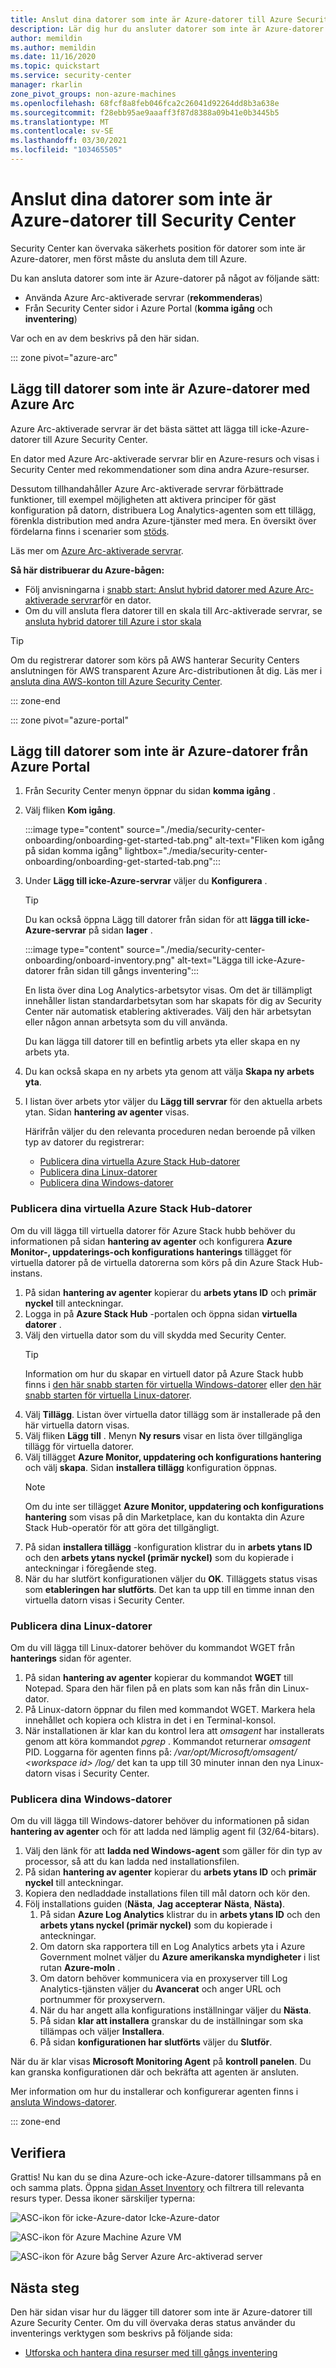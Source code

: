 ```yaml
---
title: Anslut dina datorer som inte är Azure-datorer till Azure Security Center
description: Lär dig hur du ansluter datorer som inte är Azure-datorer till Security Center
author: memildin
ms.author: memildin
ms.date: 11/16/2020
ms.topic: quickstart
ms.service: security-center
manager: rkarlin
zone_pivot_groups: non-azure-machines
ms.openlocfilehash: 68fcf8a8feb046fca2c26041d92264dd8b3a638e
ms.sourcegitcommit: f28ebb95ae9aaaff3f87d8388a09b41e0b3445b5
ms.translationtype: MT
ms.contentlocale: sv-SE
ms.lasthandoff: 03/30/2021
ms.locfileid: "103465505"
---
```

# <a name="connect-your-non-azure-machines-to-security-center"></a>Anslut dina datorer som inte är Azure-datorer till Security Center

Security Center kan övervaka säkerhets position för datorer som inte är Azure-datorer, men först måste du ansluta dem till Azure.

Du kan ansluta datorer som inte är Azure-datorer på något av följande sätt:

- Använda Azure Arc-aktiverade servrar (**rekommenderas**)
- Från Security Center sidor i Azure Portal (**komma igång** och **inventering**)

Var och en av dem beskrivs på den här sidan.

::: zone pivot="azure-arc"

## <a name="add-non-azure-machines-with-azure-arc"></a>Lägg till datorer som inte är Azure-datorer med Azure Arc

Azure Arc-aktiverade servrar är det bästa sättet att lägga till icke-Azure-datorer till Azure Security Center.

En dator med Azure Arc-aktiverade servrar blir en Azure-resurs och visas i Security Center med rekommendationer som dina andra Azure-resurser.

Dessutom tillhandahåller Azure Arc-aktiverade servrar förbättrade funktioner, till exempel möjligheten att aktivera principer för gäst konfiguration på datorn, distribuera Log Analytics-agenten som ett tillägg, förenkla distribution med andra Azure-tjänster med mera. En översikt över fördelarna finns i scenarier som [stöds](../azure-arc/servers/overview.md#supported-scenarios).

Läs mer om [Azure Arc-aktiverade servrar](../azure-arc/servers/overview.md).

**Så här distribuerar du Azure-bågen:**

- Följ anvisningarna i [snabb start: Anslut hybrid datorer med Azure Arc-aktiverade servrar](../azure-arc/servers/learn/quick-enable-hybrid-vm.md)för en dator.
- Om du vill ansluta flera datorer till en skala till Arc-aktiverade servrar, se [ansluta hybrid datorer till Azure i stor skala](../azure-arc/servers/onboard-service-principal.md)

> [!TIP]
> Om du registrerar datorer som körs på AWS hanterar Security Centers anslutningen för AWS transparent Azure Arc-distributionen åt dig. Läs mer i [ansluta dina AWS-konton till Azure Security Center](quickstart-onboard-aws.md).

::: zone-end

::: zone pivot="azure-portal"

## <a name="add-non-azure-machines-from-the-azure-portal"></a>Lägg till datorer som inte är Azure-datorer från Azure Portal

1. Från Security Center menyn öppnar du sidan **komma igång** .
1. Välj fliken **Kom igång**.

    :::image type="content" source="./media/security-center-onboarding/onboarding-get-started-tab.png" alt-text="Fliken kom igång på sidan komma igång" lightbox="./media/security-center-onboarding/onboarding-get-started-tab.png":::

1. Under **Lägg till icke-Azure-servrar** väljer du **Konfigurera** .

    > [!TIP]
    > Du kan också öppna Lägg till datorer från sidan för att **lägga till icke-Azure-servrar** på sidan **lager** .
    > 
    > :::image type="content" source="./media/security-center-onboarding/onboard-inventory.png" alt-text="Lägga till icke-Azure-datorer från sidan till gångs inventering":::

    En lista över dina Log Analytics-arbetsytor visas. Om det är tillämpligt innehåller listan standardarbetsytan som har skapats för dig av Security Center när automatisk etablering aktiverades. Välj den här arbetsytan eller någon annan arbetsyta som du vill använda.

    Du kan lägga till datorer till en befintlig arbets yta eller skapa en ny arbets yta.

1. Du kan också skapa en ny arbets yta genom att välja  **Skapa ny arbets yta**.

1. I listan över arbets ytor väljer du **Lägg till servrar** för den aktuella arbets ytan.
    Sidan **hantering av agenter** visas.

    Härifrån väljer du den relevanta proceduren nedan beroende på vilken typ av datorer du registrerar:

    - [Publicera dina virtuella Azure Stack Hub-datorer](#onboard-your-azure-stack-hub-vms)
    - [Publicera dina Linux-datorer](#onboard-your-linux-machines)
    - [Publicera dina Windows-datorer](#onboard-your-windows-machines)

### <a name="onboard-your-azure-stack-hub-vms"></a>Publicera dina virtuella Azure Stack Hub-datorer

Om du vill lägga till virtuella datorer för Azure Stack hubb behöver du informationen på sidan **hantering av agenter** och konfigurera **Azure Monitor-, uppdaterings-och konfigurations hanterings** tillägget för virtuella datorer på de virtuella datorerna som körs på din Azure Stack Hub-instans.

1. På sidan **hantering av agenter** kopierar du **arbets ytans ID** och **primär nyckel** till anteckningar.
1. Logga in på **Azure Stack Hub** -portalen och öppna sidan **virtuella datorer** .
1. Välj den virtuella dator som du vill skydda med Security Center.
    >[!TIP]
    > Information om hur du skapar en virtuell dator på Azure Stack hubb finns i [den här snabb starten för virtuella Windows-datorer](/azure-stack/user/azure-stack-quick-windows-portal) eller [den här snabb starten för virtuella Linux-datorer](/azure-stack/user/azure-stack-quick-linux-portal).
1. Välj **Tillägg**. Listan över virtuella dator tillägg som är installerade på den här virtuella datorn visas.
1. Välj fliken **Lägg till** . Menyn **Ny resurs** visar en lista över tillgängliga tillägg för virtuella datorer.
1. Välj tillägget **Azure Monitor, uppdatering och konfigurations hantering** och välj **skapa**. Sidan **installera tillägg** konfiguration öppnas.
    >[!NOTE]
    > Om du inte ser tillägget **Azure Monitor, uppdatering och konfigurations hantering** som visas på din Marketplace, kan du kontakta din Azure Stack Hub-operatör för att göra det tillgängligt.
1. På sidan **installera tillägg** -konfiguration klistrar du in **arbets ytans ID** och den **arbets ytans nyckel (primär nyckel)** som du kopierade i anteckningar i föregående steg.
1. När du har slutfört konfigurationen väljer du **OK**. Tilläggets status visas som **etableringen har slutförts**. Det kan ta upp till en timme innan den virtuella datorn visas i Security Center.

### <a name="onboard-your-linux-machines"></a>Publicera dina Linux-datorer

Om du vill lägga till Linux-datorer behöver du kommandot WGET från **hanterings** sidan för agenter.

1. På sidan **hantering av agenter** kopierar du kommandot **WGET** till Notepad. Spara den här filen på en plats som kan nås från din Linux-dator.
1. På Linux-datorn öppnar du filen med kommandot WGET. Markera hela innehållet och kopiera och klistra in det i en Terminal-konsol.
1. När installationen är klar kan du kontrol lera att *omsagent* har installerats genom att köra kommandot *pgrep* . Kommandot returnerar *omsagent* PID.
    Loggarna för agenten finns på: */var/opt/Microsoft/omsagent/ \<workspace id> /log/* det kan ta upp till 30 minuter innan den nya Linux-datorn visas i Security Center.

### <a name="onboard-your-windows-machines"></a>Publicera dina Windows-datorer

Om du vill lägga till Windows-datorer behöver du informationen på sidan **hantering av agenter** och för att ladda ned lämplig agent fil (32/64-bitars).
1. Välj den länk för att **ladda ned Windows-agent** som gäller för din typ av processor, så att du kan ladda ned installationsfilen.
1. På sidan **hantering av agenter** kopierar du **arbets ytans ID** och **primär nyckel** till anteckningar.
1. Kopiera den nedladdade installations filen till mål datorn och kör den.
1. Följ installations guiden (**Nästa**, **Jag accepterar** **Nästa**, **Nästa)**.
    1. På sidan **Azure Log Analytics** klistrar du in **arbets ytans ID** och den **arbets ytans nyckel (primär nyckel)** som du kopierade i anteckningar.
    1. Om datorn ska rapportera till en Log Analytics arbets yta i Azure Government molnet väljer du **Azure amerikanska myndigheter** i list rutan **Azure-moln** .
    1. Om datorn behöver kommunicera via en proxyserver till Log Analytics-tjänsten väljer du **Avancerat** och anger URL och portnummer för proxyservern.
    1. När du har angett alla konfigurations inställningar väljer du **Nästa**.
    1. På sidan **klar att installera** granskar du de inställningar som ska tillämpas och väljer **Installera**.
    1. På sidan **konfigurationen har slutförts** väljer du **Slutför**.

När du är klar visas **Microsoft Monitoring Agent** på **kontroll panelen**. Du kan granska konfigurationen där och bekräfta att agenten är ansluten.

Mer information om hur du installerar och konfigurerar agenten finns i [ansluta Windows-datorer](../azure-monitor/agents/agent-windows.md#install-agent-using-setup-wizard).

::: zone-end

## <a name="verifying"></a>Verifiera

Grattis! Nu kan du se dina Azure-och icke-Azure-datorer tillsammans på en och samma plats. Öppna [sidan Asset Inventory](asset-inventory.md) och filtrera till relevanta resurs typer. Dessa ikoner särskiljer typerna:

  ![ASC-ikon för icke-Azure-dator](./media/quick-onboard-linux-computer/security-center-monitoring-icon1.png) Icke-Azure-dator

  ![ASC-ikon för Azure Machine](./media/quick-onboard-linux-computer/security-center-monitoring-icon2.png) Azure VM

  ![ASC-ikon för Azure båg Server](./media/quick-onboard-linux-computer/arc-enabled-machine-icon.png) Azure Arc-aktiverad server

## <a name="next-steps"></a>Nästa steg

Den här sidan visar hur du lägger till datorer som inte är Azure-datorer till Azure Security Center. Om du vill övervaka deras status använder du inventerings verktygen som beskrivs på följande sida:

- [Utforska och hantera dina resurser med till gångs inventering](asset-inventory.md)